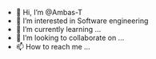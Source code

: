 - 👋 Hi, I’m @Ambas-T
- 👀 I’m interested in Software engineering
- 🌱 I’m currently learning ...
- 💞️ I’m looking to collaborate on ...
- 📫 How to reach me ...

<!---
Ambas-T/Ambas-T is a ✨ special ✨ repository because its `README.md` (this file) appears on your GitHub profile.
You can click the Preview link to take a look at your changes.
--->
